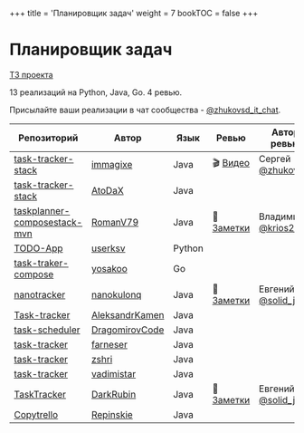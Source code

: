 +++
title = 'Планировщик задач'
weight = 7
bookTOC = false
+++

# Планировщик задач

[ТЗ проекта](../projects/task-tracker.md)

13 реализаций на Python, Java, Go. 4 ревью.

Присылайте ваши реализации в чат сообщества - [@zhukovsd_it_chat](https://t.me/zhukovsd_it_chat).

| Репозиторий | Автор | Язык | Ревью | Автор ревью |
|-------------|-------|------|-------|-------------|
| [task-tracker-stack](https://github.com/immagixe/task-tracker-stack) | [immagixe](https://github.com/immagixe) | Java | 🎬 [Видео](https://www.youtube.com/watch?v=QwFlp35yaqw) | Сергей [@zhukovsd](https://t.me/zhukovsd) |
| [task-tracker-stack](https://github.com/AtoDaX/task-tracker-stack) | [AtoDaX](https://github.com/AtoDaX) | Java |  |  |
| [taskplanner-composestack-mvn](https://github.com/RomanV79/taskplanner-composestack-mvn/tree/master) | [RomanV79](https://github.com/RomanV79) | Java | 📝 [Заметки](https://gist.github.com/zhukovsd/5dfeea16d2d9fcbca55e1d34f88f6bc6) | Владимир [@krios2146](https://t.me/krios2146) |
| [TODO-App](https://github.com/userksv/TODO-App) | [userksv](https://github.com/userksv) | Python |  |  |
| [task-traker-compose](https://github.com/yosakoo/task-traker-compose) | [yosakoo](https://github.com/yosakoo) | Go |  |  |
| [nanotracker](https://github.com/nanokulonq/nanotracker) | [nanokulonq](https://github.com/nanokulonq) | Java | 📝 [Заметки](https://gist.github.com/Asenim/adc115e2d7c66d9c2b2ac5bf44237b07) | Евгений [@solid_jdk](https://t.me/solid_jdk) |
| [Task-tracker](https://github.com/AleksandrKamen/Task-tracker) | [AleksandrKamen](https://github.com/AleksandrKamen) | Java |  |  |
| [task-scheduler](https://github.com/DragomirovCode/task-scheduler) | [DragomirovCode](https://github.com/DragomirovCode) | Java |  |  |
| [task-tracker](https://github.com/farneser/task-tracker) | [farneser](https://github.com/farneser) | Java |  |  |
| [task-tracker](https://github.com/zshri/task-tracker) | [zshri](https://github.com/zshri) | Java |  |  |
| [task-tracker](https://github.com/vadimistar/task-tracker) | [vadimistar](https://github.com/vadimistar) | Java |  |  |
| [TaskTracker](https://github.com/DarkRubin/TaskTracker) | [DarkRubin](https://github.com/DarkRubin) | Java | 📝 [Заметки](https://gist.github.com/Asenim/989924fff0e6dd20448bfc64de341272) | Евгений [@solid_jdk](https://t.me/solid_jdk) |
| [Copytrello](https://github.com/Repinskie/Copytrello) | [Repinskie](https://github.com/Repinskie) | Java |  |  |
